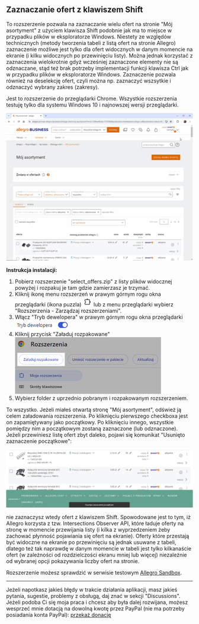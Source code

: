 ## Zaznaczanie ofert z klawiszem Shift
To rozszerzenie pozwala na zaznaczanie wielu ofert na stronie "Mój asortyment" z użyciem klawisza Shift podobnie jak ma to miejsce w przypadku plików w eksploratorze Windows. Niestety ze względów technicznych (metody tworzenia tabeli z listą ofert na stronie Allegro) zaznaczenie możliwe jest tylko dla ofert widocznych w danym momencie na ekranie (i kilku widocznych po przewinięciu listy). Można jednak korzystać z zaznaczenia wielokrotnie gdyż wcześniej zaznaczone elementy nie są odznaczane, stąd też brak potrzeby implementacji funkcji klawisza Ctrl jak w przypadku plików w eksploratorze Windows. Zaznaczenie pozwala również na deselekcję ofert, czyli można np. zaznaczyć wszsytkie i odznaczyć wybrany zakres (zakresy).

Jest to rozszerzenie do przeglądarki Chrome. Wszystkie rozszerzenia testuję tylko dla systemu Windows 10 i najnowszej wersji przeglądarki.

![animation](assets/select_offers.gif)

**Instrukcja instalacji:**
1. Pobierz rozszerzenie "select_offers.zip" z listy plików widocznej powyżej i rozpakuj je tam gdzie zamierzasz je trzymać.
2. Kliknij ikonę menu rozszerzeń w prawym górnym rogu okna przeglądarki (ikona puzzla) ![Alt text](assets/chrome_extensions_menu_icon.png) lub z menu przeglądarki wybierz "Rozszerzenia - Zarządzaj rozszerzeniami".
3. Włącz "Tryb dewelopera" w prawym górnym rogu okna przeglądarki ![Alt text](assets/chrome_enabled_developer_mode.png)
4. Kliknij przycisk "Załaduj rozpakowane"  
![Alt text](assets/chrome_extensions_load_unpacked_button.png)
5. Wybierz folder z uprzednio pobranym i rozpakowanym rozszerzeniem.

To wszystko. Jeżeli miałeś otwartą stronę "Mój asortyment", odśwież ją celem załadowania rozszerzenia. Po kliknięciu pierwszego checkboxa jest on zapamiętywany jako początkowy. Po kliknięciu innego, wszystkie pomiędzy nim a początkowym zostaną zaznaczone (lub odznaczone). Jeżeli przewiniesz listę ofert zbyt daleko, pojawi się komunikat "Usunięto zaznaczenie początkowe":

![Alt text](assets/removed_start_selection.png)

nie zaznaczysz wtedy ofert z klawiszem Shift. Spowodowane jest to tym, iż Allegro korzysta z tzw. Intersections Observer API, które ładuje oferty na stronę w momencie przewijania listy (i kilka z wyprzedzeniem żeby zachować płynność pojawiania się ofert na ekranie). Oferty które przestają być widoczne na ekranie po przewinięciu są jednak usuwane z tabeli, dlatego też tak naprawdę w danym momencie w tabeli jest tylko kilkanaście ofert (w zależności od rozdzielczości ekranu mniej lub więcej) niezależnie od wybranej opcji pokazywania liczby ofert na stronie.

Rozszerzenie możesz sprawdzić w serwisie testowym [Allegro Sandbox](https://developer.allegro.pl/tutorials/informacje-podstawowe-b21569boAI1#srodowisko-testowe).  

***
Jeżeli napotkasz jakieś błędy w trakcie działania aplikacji, masz jakieś pytania, sugestie, problemy z obsługą, daj znać w sekcji "Discussions".
Jeżeli podoba Ci się moja praca i chcesz aby była dalej rozwijana, możesz wesprzeć mnie dotacją na dowolną kwotę przez PayPal (nie ma potrzeby posiadania konta PayPal): [przekaż donację](https://www.paypal.com/donate/?hosted_button_id=GVU3UC2ZY85SN&locale.x=pl_PL)
